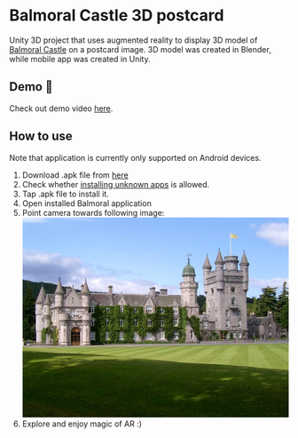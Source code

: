 # Balmoral Castle 3D postcard
Unity 3D project that uses augmented reality to display 3D model of  [Balmoral Castle](https://en.wikipedia.org/wiki/Balmoral_Castle) on a postcard image. 3D model was created in Blender, while mobile app was created in Unity.

## Demo :movie_camera:
Check out demo video [here](https://drive.google.com/file/d/1Czkvjn7wkE31fF2adFrvMsKmjsS4Jthn/view).

## How to use
Note that application is currently only supported on Android devices.

 1. Download .apk file from [here](https://drive.google.com/drive/folders/1qKFPsOT-8eqSSGNaFzEL_V-l3CNZEHeK)
 2. Check whether [installing unknown apps](https://www.lifewire.com/install-apk-on-android-4177185) is allowed.
 3. Tap .apk file to install it.
 4. Open installed Balmoral application 
 5. Point camera towards following image:
 ![Balmoral Castle Image](RecognitionImage.jpg)
 6. Explore and enjoy magic of AR :)



